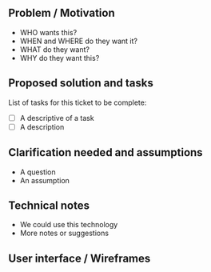 ## Problem / Motivation
<!-- Describe the problem here using the 5Ws. You can use the user story format: As a [Who] and [When][Where] I would like [What] so that [Why] --> 
- WHO wants this?
- WHEN and WHERE do they want it?
- WHAT do they want?
- WHY do they want this?

## Proposed solution and tasks
<!-- Describe the solution here and list the tasks required -->
List of tasks for this ticket to be complete:
- [ ] A descriptive of a task
- [ ] A description

## Clarification needed and assumptions
<!-- Write any questions you might have or assumptions that could help other contributors to understand the context within wich the ticket was written -->
- A question
- An assumption

## Technical notes
- We could use this technology 
- More notes or suggestions

## User interface / Wireframes
<!-- Include any useful sketch, wireframes, screenshot if relevant. -->
